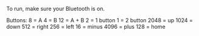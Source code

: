 To run, make sure your Bluetooth is on.

Buttons:
8 = A
4 = B
12 = A + B
2 = 1 button
1 = 2 button
2048 = up
1024 = down
512 = right
256 = left
16 = minus
4096 = plus
128 = home
